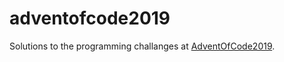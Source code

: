 # adventofcode2019

Solutions to the programming challanges at [AdventOfCode2019](https://adventofcode.com/2019).
